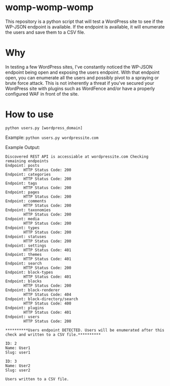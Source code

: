 # womp-womp-womp
This repository is a python script that will test a WordPress site to see if the WP-JSON endpoint is available.  If the endpoint is available, it will enumerate the users and save them to a CSV file.

# Why
In testing a few WordPress sites, I've constantly noticed the WP-JSON endpoint being open and exposing the users endpoint.  With that endpoint open, you can enumerate all the users and possibly pivot to a spraying or brute force attack.  This is not inherently a threat if you've secured your WordPress site with plugins such as WordFence and/or have a properly configured WAF in front of the site.

# How to use
`python users.py [wordpress_domain]`

Example: `python users.py wordpressite.com`

Example Output:
```
Discovered REST API is accessiable at wordpressite.com Checking remaining endpoints
Endpoint: posts
        HTTP Status Code: 200
Endpoint: categories
        HTTP Status Code: 200
Endpoint: tags
        HTTP Status Code: 200
Endpoint: pages
        HTTP Status Code: 200
Endpoint: comments
        HTTP Status Code: 200
Endpoint: taxonomies
        HTTP Status Code: 200
Endpoint: media
        HTTP Status Code: 200
Endpoint: types
        HTTP Status Code: 200
Endpoint: statuses
        HTTP Status Code: 200
Endpoint: settings
        HTTP Status Code: 401
Endpoint: themes
        HTTP Status Code: 401
Endpoint: search
        HTTP Status Code: 200
Endpoint: block-types
        HTTP Status Code: 401
Endpoint: blocks
        HTTP Status Code: 200
Endpoint: block-renderer
        HTTP Status Code: 404
Endpoint: block-directory/search
        HTTP Status Code: 400
Endpoint: plugins
        HTTP Status Code: 401
Endpoint: users
        HTTP Status Code: 200

**********Users endpoint DETECTED. Users will be enumerated after this check and written to a CSV file.**********

ID: 2
Name: User1
Slug: user1

ID: 3
Name: User2
Slug: user2

Users written to a CSV file.

